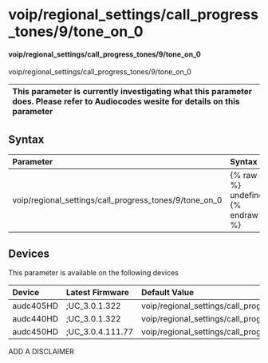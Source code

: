 ﻿---
description: voip/regional_settings/call_progress_tones/9/tone_on_0
search: false
---

# voip/regional_settings/call_progress_tones/9/tone_on_0

#### voip/regional_settings/call_progress_tones/9/tone_on_0

voip/regional_settings/call_progress_tones/9/tone_on_0


| This parameter is currently investigating what this parameter does. Please refer to Audiocodes wesite for details on this parameter | 
| :--- |

## Syntax
| Parameter | Syntax |
| :--- | :--- |
|voip/regional_settings/call_progress_tones/9/tone_on_0 | {% raw %} undefined {% endraw %}|

## Devices
This parameter is available on the following devices

| Device | Latest Firmware | Default Value |
|:---|:---|:---|
| audc405HD | ;UC_3.0.1.322 | voip/regional_settings/call_progress_tones/9/tone_on_0=30 
| audc440HD | ;UC_3.0.1.322 | voip/regional_settings/call_progress_tones/9/tone_on_0=30 
| audc450HD | ;UC_3.0.4.111.77 | voip/regional_settings/call_progress_tones/9/tone_on_0=30 

ADD A DISCLAIMER
